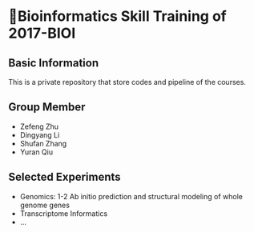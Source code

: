 # 🗿Bioinformatics Skill Training of 2017-BIOI

## Basic Information

This is a private repository that store codes and pipeline of the courses.

## Group Member

* Zefeng Zhu
* Dingyang Li
* Shufan Zhang
* Yuran Qiu

## Selected Experiments

* Genomics: 1-2 Ab initio prediction and structural modeling of whole genome genes
* Transcriptome Informatics
* ...